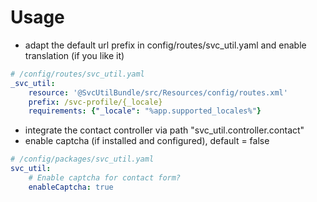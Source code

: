 Usage
=====

* adapt the default url prefix in config/routes/svc_util.yaml and enable translation (if you like it)

```yaml
# /config/routes/svc_util.yaml
_svc_util:
    resource: '@SvcUtilBundle/src/Resources/config/routes.xml'
    prefix: /svc-profile/{_locale}
    requirements: {"_locale": "%app.supported_locales%"}
```

* integrate the contact controller via path "svc_util.controller.contact"
* enable captcha (if installed and configured), default = false

```yaml
# /config/packages/svc_util.yaml
svc_util:
    # Enable captcha for contact form?
    enableCaptcha: true
```
